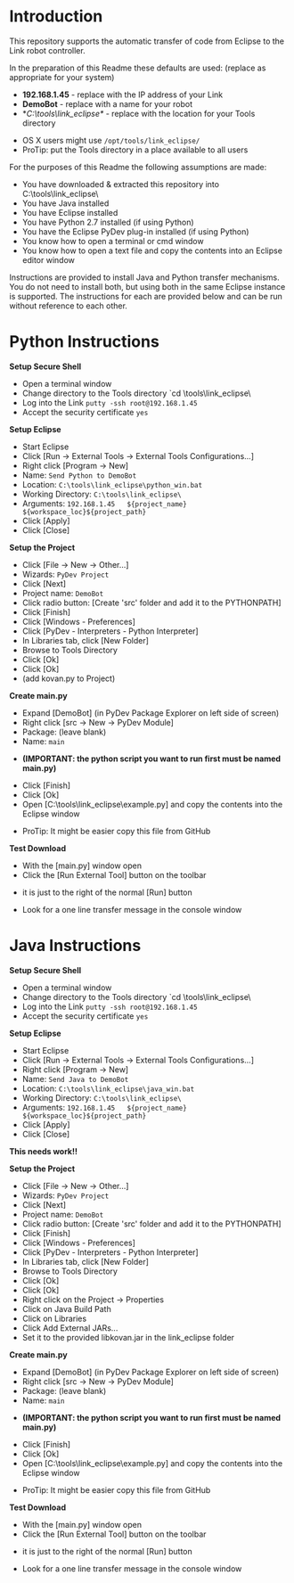Introduction
====

This repository supports the automatic transfer of code from Eclipse to the Link robot controller.

In the preparation of this Readme these defaults are used:  (replace as appropriate for your system)
* **192.168.1.45** - replace with the IP address of your Link
* **DemoBot** - replace with a name for your robot
* **C:\tools\link_eclipse\** - replace with the location for your Tools directory
- OS X users might use `/opt/tools/link_eclipse/`   
- ProTip: put the Tools directory in a place available to all users

For the purposes of this Readme the following assumptions are made:
* You have downloaded & extracted this repository into C:\tools\link_eclipse\
* You have Java installed
* You have Eclipse installed
* You have Python 2.7 installed (if using Python)
* You have the Eclipse PyDev plug-in installed (if using Python)
* You know how to open a terminal or cmd window
* You know how to open a text file and copy the contents into an Eclipse editor window

Instructions are provided to install Java and Python transfer mechanisms.  You do not need to install both, but using both in the same Eclipse instance is supported.  The instructions for each are provided below and can be run without reference to each other.

Python Instructions 
====

**Setup Secure Shell**
* Open a terminal window 
* Change directory to the Tools directory `cd  \tools\link_eclipse\
* Log into the Link `putty -ssh root@192.168.1.45`
* Accept the security certificate `yes` 

**Setup Eclipse**
* Start Eclipse
* Click [Run -> External Tools -> External Tools Configurations...]
* Right click [Program -> New]
* Name: `Send Python to DemoBot`
* Location: `C:\tools\link_eclipse\python_win.bat`
* Working Directory: `C:\tools\link_eclipse\`
* Arguments: `192.168.1.45   ${project_name}   ${workspace_loc}${project_path}` 
* Click [Apply]
* Click [Close]

**Setup the Project**
* Click [File -> New -> Other...]
* Wizards: `PyDev Project`
* Click [Next]
* Project name: `DemoBot`
* Click radio button: [Create 'src' folder and add it to the PYTHONPATH]
* Click [Finish]
* Click [Windows - Preferences]
* Click [PyDev - Interpreters - Python Interpreter]
* In Libraries tab, click [New Folder]
* Browse to Tools Directory
* Click [Ok]
* Click [Ok]
* (add kovan.py to Project)

**Create main.py**
* Expand [DemoBot] (in PyDev Package Explorer on left side of screen)
* Right click [src -> New -> PyDev Module]
* Package: (leave blank)
* Name: `main`  
- **(IMPORTANT: the python script you want to run first must be named main.py)**
* Click [Finish]
* Click [Ok]
* Open [C:\tools\link_eclipse\example.py] and copy the contents into the Eclipse window
- ProTip: It might be easier copy this file from GitHub

**Test Download**
* With the [main.py] window open
* Click the [Run External Tool] button on the toolbar
- it is just to the right of the normal [Run] button
* Look for a one line transfer message in the console window

Java Instructions
====================

**Setup Secure Shell**
* Open a terminal window 
* Change directory to the Tools directory `cd  \tools\link_eclipse\
* Log into the Link `putty -ssh root@192.168.1.45`
* Accept the security certificate `yes` 

**Setup Eclipse**
* Start Eclipse
* Click [Run -> External Tools -> External Tools Configurations...]
* Right click [Program -> New]
* Name: `Send Java to DemoBot`
* Location: `C:\tools\link_eclipse\java_win.bat`
* Working Directory: `C:\tools\link_eclipse\`
* Arguments: `192.168.1.45   ${project_name}   ${workspace_loc}${project_path}` 
* Click [Apply]
* Click [Close]


**This needs work!!**

**Setup the Project**
* Click [File -> New -> Other...]
* Wizards: `PyDev Project`
* Click [Next]
* Project name: `DemoBot`
* Click radio button: [Create 'src' folder and add it to the PYTHONPATH]
* Click [Finish]
* Click [Windows - Preferences]
* Click [PyDev - Interpreters - Python Interpreter]
* In Libraries tab, click [New Folder]
* Browse to Tools Directory
* Click [Ok]
* Click [Ok]
* Right click on the Project -> Properties
* Click on Java Build Path
* Click on Libraries
* Click Add External JARs...
* Set it to the provided libkovan.jar in the link\_eclipse folder

**Create main.py**
* Expand [DemoBot] (in PyDev Package Explorer on left side of screen)
* Right click [src -> New -> PyDev Module]
* Package: (leave blank)
* Name: `main`  
- **(IMPORTANT: the python script you want to run first must be named main.py)**
* Click [Finish]
* Click [Ok]
* Open [C:\tools\link_eclipse\example.py] and copy the contents into the Eclipse window
- ProTip: It might be easier copy this file from GitHub

**Test Download**
* With the [main.py] window open
* Click the [Run External Tool] button on the toolbar
- it is just to the right of the normal [Run] button
* Look for a one line transfer message in the console window
